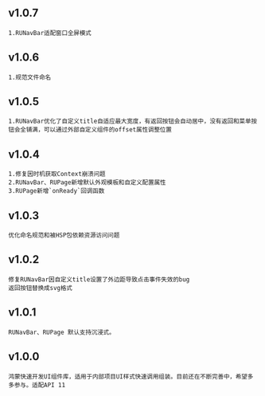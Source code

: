 ## v1.0.7
    1.RUNavBar适配窗口全屏模式

## v1.0.6
    1.规范文件命名

## v1.0.5
    1.RUNavBar优化了自定义title自适应最大宽度，有返回按钮会自动居中，没有返回和菜单按钮会全铺满，可以通过外部自定义组件的offset属性调整位置

## v1.0.4
    1.修复因时机获取Context崩溃问题
    2.RUNavBar、RUPage新增默认外观模板和自定义配置属性
    3.RUPage新增`onReady`回调函数

## v1.0.3
    优化命名规范和被HSP包依赖资源访问问题

## v1.0.2
    修复RUNavBar因自定义title设置了外边距导致点击事件失效的bug
    返回按钮替换成svg格式

## v1.0.1
    RUNavBar、RUPage 默认支持沉浸式。

## v1.0.0
    鸿蒙快速开发UI组件库，适用于内部项目UI样式快速调用组装。目前还在不断完善中，希望多多参与。适配API 11







